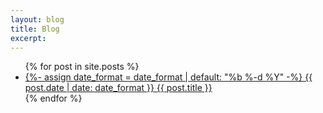 ```yaml
---
layout: blog
title: Blog
excerpt: 
---
```


<ul class='blog-list'>
  {% for post in site.posts %}
  <li class='blog-list-item'>
    <a href="{{ post.url }}">
      <span class='blog-list-item-date'>
        <time datetime="{{ post.date | date_to_xmlschema }}">
        {%- assign date_format = date_format | default: "%b %-d %Y" -%}
        {{ post.date | date: date_format }}
        </time>
      </span>
      <span class='blog-list-item-title'>{{ post.title }}</span>
    </a>
  </li>
  {% endfor %}
</ul>